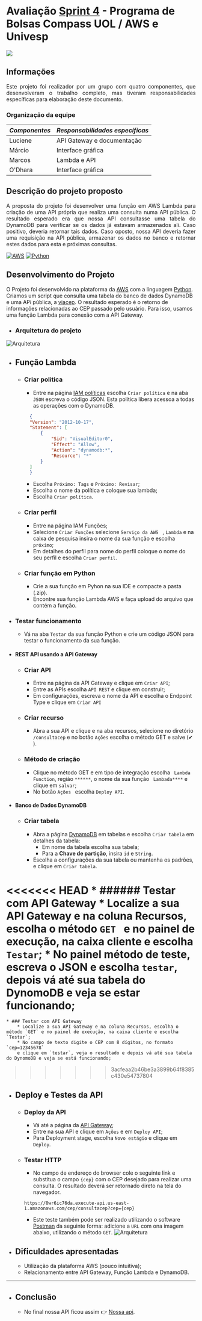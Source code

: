 # Avaliação [Sprint 4](https://github.com/Compass-pb-aws-2023-Univesp/sprint-4-pb-aws-univesp) - Programa de Bolsas Compass UOL / AWS e Univesp 

![](readme-images/logo1.png)

## Informações
<p align ="justify">Este projeto foi realizador por um grupo com quatro componentes, que desenvolveram o trabalho completo, mas tiveram responsabilidades específicas para elaboração deste documento.</p>

### Organização da equipe

|*Componentes* | *Responsabilidades específicas* |
|---|  ---|
|Luciene|API Gateway e documentação|
|Márcio|Interface gráfica|
|Marcos|Lambda e API |
|O'Dhara|Interface gráfica|


## Descrição do projeto proposto
<p align ="justify"> A proposta do projeto foi desenvolver uma função em AWS Lambda para criação de uma API própria que realiza uma consulta numa API pública. O resultado esperado era que nossa API consultasse uma tabela do DynamoDB para verificar se os dados já estavam armazenados ali. Caso positivo, deveria retornar tais dados. Caso oposto, nossa API deveria fazer uma requisição na API pública, armazenar os dados no banco e retornar estes dados para esta e próximas consultas.</p>


[![AWS](https://img.shields.io/badge/AWS-%23FF9900.svg?style=for-the-badge&logo=amazon-aws&logoColor=white)](https://aws.amazon.com/) [![Python](https://img.shields.io/badge/python-3670A0?style=for-the-badge&black&logo=python&logoColor=ffdd54&)](https://www.python.org/)

 

## Desenvolvimento do Projeto
O Projeto foi desenvolvido na plataforma da [AWS](https://aws.amazon.com/) com a linguagem [Python](https://www.python.org/). Criamos um script que consulta uma tabela do banco de dados DynamoDB e uma APi pública, a [viacep]('https://viacep.com.br/ws/{cep}/json/). O resultado esperado é o retorno de informações relacionadas ao CEP passado pelo usuário. Para isso, usamos uma função Lambda para conexão com a API Gateway.
  
- ### Arquitetura do projeto
![Arquitetura](readme-images/arquitetura.png)

- ## Função Lambda
    * ### Criar politica
      * Entre na página [IAM políticas](https://aws.amazon.com/pt/iam/?nc2=type_a) escolha `Criar política` e na aba `JSON` escreva o código JSON. Esta política libera acessoa a todas as operações com o DynamoDB.

      ```json
        {
        "Version": "2012-10-17",
        "Statement": [
            {
                "Sid": "VisualEditor0",
                "Effect": "Allow",
                "Action": "dynamodb:*",
                "Resource": "*"
            }
        ]
        }
      ```
      * Escolha `Próximo: Tags` e `Próximo: Revisar`; 
      * Escolha o nome da política e coloque sua lambda;
      * Escolha `Criar política`.

    * ### Criar perfil
        * Entre na página IAM Funções;
        * Selecione `Criar Funções` selecione `Serviço da AWS ` , `Lambda` e na caixa de pesquisa insira o nome da sua função e escolha `próximo`;
        * Em detalhes do perfil para nome do perfil coloque o nome do seu perfil e escolha `Criar perfil`.

    * ### Criar função em Python
        * Crie a sua função em Pyhon na sua IDE e compacte a pasta (.zip).        
        * Encontre sua função Lambda AWS e faça upload do arquivo que contém a função.
- ### Testar funcionamento
    * Vá na aba `Testar` da sua função Python e crie um código JSON para testar o funcionamento da sua função.


 - #### REST API usando a API Gateway
    * ### Criar API
        * Entre na página da API Gateway e clique em `Criar API`;
        * Entre as APIs escolha `API REST` e clique em construir; 
        * Em configurações, escreva o nome da API e escolha o Endpoint Type e clique em `Criar API` 

    * ### Criar recurso
        * Abra a sua API e clique e na aba recursos, selecione no diretório `/consultacep` e no botão `Ações`  escolha o método GET e salve (✔ ).
     
    * ### Método de criação
        * Clique no método GET e em tipo de integração escolha ` Lambda Function`, região `******`, o nome da sua função ` Lambada****` e clique em `salvar`;
        * No botão `Ações ` escolha `Deploy API`.

- #### Banco de Dados DynamoDB
    * ### Criar tabela 
        * Abra a página [DynamoDB](https://aws.amazon.com/pt/dynamodb/) em tabelas e escolha `Criar tabela` em detalhes da tabela:
            * Em nome da tabela escolha sua tabela;
            * Para a  **Chave de partição**, insira  `id` e `String`.
        * Escolha a configurações da sua tabela ou mantenha os padrões, e clique em `Criar tabela`.

<<<<<<< HEAD
    * ###### Testar com API Gateway
        * Localize a sua API Gateway e na coluna Recursos, escolha o método ```GET ``` e no painel de execução, na caixa cliente e escolha ```Testar```;
        * No painel método de teste, escreva o JSON e escolha ```testar```, depois vá até sua tabela do DynomoDB e veja se estar funcionando;
=======
    * ### Testar com API Gateway
        * Localize a sua API Gateway e na coluna Recursos, escolha o método `GET` e no painel de execução, na caixa cliente e escolha `Testar`;
        * No campo de texto digite o CEP com 8 dígitos, no formato `cep=12345678`
        e clique em `testar`, veja o resultado e depois vá até sua tabela do DynomoDB e veja se está funcionando;
>>>>>>> 3acfeaa2b46be3a3899b64f8385c430e54737804
        
              
               
- ## Deploy e Testes da API
    * ### Deploy da API
        * Vá até a página da [API Gateway](https://aws.amazon.com/pt/api-gateway/);
        * Entre na sua API e clique em `Ações` e em `Deploy API`;
        * Para Deployment stage,  escolha  `Novo estágio` e clique em `Deploy`.

    * ### Testar HTTP
        * No campo de endereço do browser cole o seguinte link e substitua o campo `{cep}` com o CEP desejado para realizar uma consulta. O resultado deverá ser retornado direto na tela do navegador.

        `https://0wr6ic76da.execute-api.us-east-1.amazonaws.com/cep/consultacep?cep={cep}`

        * Este teste também pode ser realizado utilizando o software [Postman](https://www.postman.com/) da seguinte forma: adicione a `URL` com ona imagem abaixo, utilizando o método `GET`.
        ![Arquitetura](readme-images/postman.PNG)

- ## Dificuldades apresentadas
    * Utilização da plataforma AWS (pouco intuitiva);
    * Relacionamento entre API Gateway, Função Lambda e DynamoDB.

---
- ## Conclusão
    * No final nossa API ficou assim 👉 [Nossa api](https://0wr6ic76da.execute-api.us-east-1.amazonaws.com/cep/consultacep?cep=99010051).